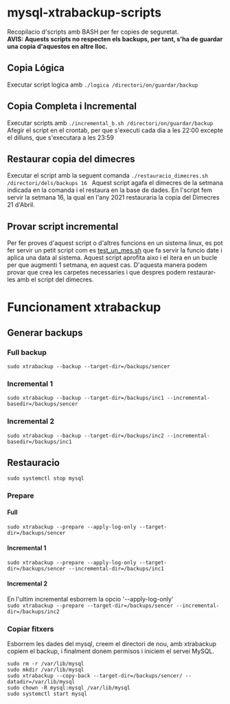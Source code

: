 # mysql-xtrabackup-scripts
Recopilacio d'scripts amb BASH per fer copies de seguretat.<br>
**AVIS: Aquests scripts no respecten els backups, per tant, s'ha de guardar una copia d'aquestos en altre lloc.**
## Copia Lógica
Executar script logica amb ```./logica /directori/on/guardar/backup```

## Copia Completa i Incremental
Executar scripts amb ```./incremental_b.sh /directori/on/guardar/backup```
Afegir el script en el crontab, per que s'executi cada dia a les 22:00 excepte el dilluns, que s'executara a les 23:59

## Restaurar copia del dimecres
Executar el script amb la seguent comanda ```./restauracio_dimecres.sh /directori/dels/backups 16 ```
Aquest script agafa el dimecres de la setmana indicada en la comanda i el restaura en la base de dades. En l'script fem servir la setmana 16, la qual en l'any 2021 restauraria la copia del Dimecres 21 d'Abril.

## Provar script incremental
Per fer proves d'aquest script o d'altres funcions en un sistema linux, es pot fer servir un petit script com es [test_un_mes.sh](./test_un_mes.sh) que fa servir la funcio date i aplica una data al sistema. Aquest script aprofita aixo i el itera en un bucle per que augmenti 1 setmana, en aquest cas. D'aquesta manera podem provar que crea les carpetes necessaries i que despres podem restaurar-les amb el script del dimecres.

# Funcionament xtrabackup
## Generar backups
### Full backup
```sudo xtrabackup --backup --target-dir=/backups/sencer```
### Incremental 1
```sudo xtrabackup --backup --target-dir=/backups/inc1 --incremental-basedir=/backups/sencer```

### Incremental 2
```sudo xtrabackup --backup --target-dir=/backups/inc2 --incremental-basedir=/backups/inc1```


## Restauracio
```sudo systemctl stop mysql```

### Prepare
#### Full
```sudo xtrabackup --prepare --apply-log-only --target-dir=/backups/sencer```

#### Incremental 1
```sudo xtrabackup --prepare --apply-log-only --target-dir=/backups/sencer --incremental-dir=/backups/inc1```

#### Incremental 2
En l'ultim incremental esborrem la opcio '--apply-log-only'<br>
```sudo xtrabackup --prepare --target-dir=/backups/sencer --incremental-dir=/backups/inc2```


### Copiar fitxers
Esborrem les dades del mysql, creem el directori de nou, amb xtrabackup copiem el backup, i finalment donem permisos i iniciem el servei MySQL.
```
sudo rm -r /var/lib/mysql
sudo mkdir /var/lib/mysql
sudo xtrabackup --copy-back --target-dir=/backups/sencer/ --datadir=/var/lib/mysql
sudo chown -R mysql:mysql /var/lib/mysql
sudo systemctl start mysql
```
